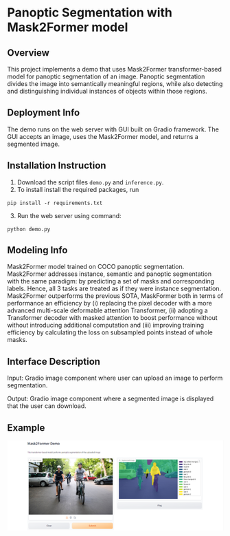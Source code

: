 # Panoptic Segmentation with Mask2Former model

## Overview

This project implements a demo that uses Mask2Former transformer-based model for panoptic segmentation of an image. Panoptic segmentation divides the image into semantically meaningful regions, while also detecting and distinguishing individual instances of objects within those regions. 

## Deployment Info

The demo runs on the web server with GUI built on Gradio framework. The GUI accepts an image, uses the Mask2Former model, and returns a segmented image.

## Installation Instruction

1. Download the script files `demo.py` and `inference.py`.
2. To install install the required packages, run
```
pip install -r requirements.txt
```
3. Run the web server using command:
```
python demo.py
```

## Modeling Info

Mask2Former model trained on COCO panoptic segmentation. Mask2Former addresses instance, semantic and panoptic segmentation with the same paradigm: by predicting a set of masks and corresponding labels. Hence, all 3 tasks are treated as if they were instance segmentation. Mask2Former outperforms the previous SOTA, MaskFormer both in terms of performance an efficiency by (i) replacing the pixel decoder with a more advanced multi-scale deformable attention Transformer, (ii) adopting a Transformer decoder with masked attention to boost performance without without introducing additional computation and (iii) improving training efficiency by calculating the loss on subsampled points instead of whole masks.

## Interface Description

Input: Gradio image component where user can upload an image to perform segmentation.

Output: Gradio image component where a segmented image is displayed that the user can download.

## Example

![example screenshot](images/example.png)
